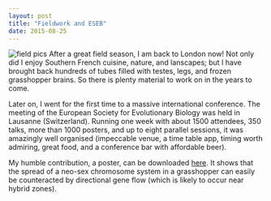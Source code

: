 ```yaml
---
layout: post
title: "Fieldwork and ESEB"
date: 2015-08-25
---
```


![field pics](../../../../../img/field15.JPG)
After a great field season, I am back to London now! Not only did I enjoy Southern French cuisine, nature, and lanscapes; but I have brought back hundreds of tubes filled with testes, legs, and frozen grasshopper brains. So there is plenty material to work on in the years to come.

Later on, I went for the first time to a massive international conference. The meeting of the European Society for Evolutionary Biology was held in Lausanne (Switzerland). Running one week with about 1500 attendees, 350 talks, more than 1000 posters, and up to eight parallel sessions, it was amazingly well organised (impeccable venue, a time table app, timing worth admiring, great food, and a conference bar with affordable beer).

My humble contribution, a poster, can be downloaded [here](../../../../../misc/Becher_ESEB_public.png). It shows that the spread of a neo-sex chromosome system in a grasshopper can easily be counteracted by directional gene flow (which is likely to occur near hybrid zones).
